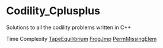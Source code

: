# Codility_Cplusplus
Solutions to all the codility problems written in C++

Time Complexity
[TapeEquilibrium](TapeEquilibrium)
[FrogJmp](FrogJmp)
[PermMissingElem](PermMissingElem)
